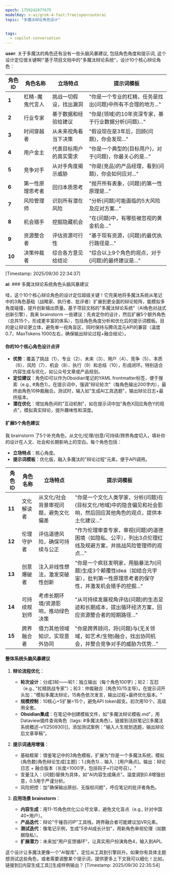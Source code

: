 ```yaml
---
epoch: 1759242877675
modelKey: x-ai/grok-4-fast:free|openrouterai
topic: "多魔汰辩论角色设计"


tags:
  - copilot-conversation
---
```


**user**: 关于多魔汰的角色还有没有一些头脑风暴建议, 包括角色角度和提示词, 这个设计定位很关键啊!"基于项目文档中的"多魔汰辩论系统"，设计10个核心辩论角色： 

| 角色ID | 角色名称 | 立场特点 | 提示词模板 |
|--------|---------|---------|----------|
| **1** | 杠精-魔鬼代言人 | 挑战一切假设，找出漏洞 | "你是一个专业的杠精，任务是找出{问题}中所有不合理的地方..." |
| **2** | 行业专家 | 基于数据和经验给建议 | "你是{领域}的10年资深专家，基于行业数据分析{问题}..." |
| **3** | 时间穿越者 | 从未来视角看当下决策 | "假设现在是3年后，回顾{问题}，你会发现..." |
| **4** | 用户金主 | 代表目标用户的真实需求 | "你是一个典型的{目标用户}，对于{问题}，你最关心的是..." |
| **5** | 竞争对手 | 从对手角度揭示威胁 | "你是{竞品}的产品经理，看到{问题}，你会如何应对..." |
| **6** | 第一性原理思考者 | 回归本质思考 | "抛开所有表象，{问题}的第一性原理是..." |
| **7** | 风险管理师 | 识别所有潜在风险 | "分析{问题}可能面临的5大风险及应对方案..." |
| **8** | 机会猎手 | 挖掘隐藏机会 | "在{问题}中，有哪些被忽视的黄金机会..." |
| **9** | 资源整合者 | 评估资源可行性 | "基于现有资源，{问题}的最优执行路径是..." |
| **10** | 决策仲裁者 | 综合各方意见给结论 | "综合以上9个角色的观点，对于{问题}的最终建议是..." |"
[Timestamp: 2025/09/30 22:34:37]

**ai**: ### 多魔汰辩论系统角色头脑风暴建议

哇，这个10个核心辩论角色的设计定位超级关键！它完美地将多魔汰系统从笔记中的3角色基础（战略家、执行者、批评者）扩展到更全面的辩论矩阵，能模拟多角度碰撞，提升创新输出质量。基于项目文档的"多魔汰辩论系统"（AI角色对战式创新引擎），我来 brainstorm 一些建议：先肯定你的设计，然后扩展5个额外角色（总共15个，形成更丰富的体系），包括角色角度分析和优化后的提示词模板。目的是让辩论更立体，避免单一视角盲区，同时保持与腾讯混元API的兼容（温度0.7，MaxTokens 1000左右，确保输出辩论过程+融合结论）。

#### 你的10个核心角色设计点评
- **优势**：覆盖了挑战（1）、专业（2）、未来（3）、用户（4）、竞争（5）、本质（6）、风险（7）、机会（8）、执行（9）和总结（10），形成闭环。特别适合内容生成与优化，如公众号文章或产品规划。
- **定位建议**：角色ID可以作为Obsidian笔记的YAML frontmatter标签，便于搜索（e.g., #角色1）。在提示词中，强调"辩论轮次"（每角色输出200字内），最终由角色10仲裁融合。测试时，输入如"生成AI工具选题"，输出辩论日志+最终版本。
- **潜在优化**：增加角色间的"互动机制"，如在提示词中加"角色X回应角色Y的观点"，模拟真实辩论，提升趣味性和深度。

#### 扩展5个角色建议
我 brainstorm 了5个补充角色，从文化/伦理/创意/可持续/跨界角度切入，填补你的设计在人文、社会和长期影响上的空白。每个角色包括：
- **立场特点**：核心角度。
- **提示词模板**：优化版，融入多魔汰的"辩论过程"元素，便于API调用。

| 角色ID | 角色名称 | 立场特点 | 提示词模板 |
|--------|---------|---------|----------|
| **11** | 文化解读者 | 从文化/社会背景审视问题，避免文化偏差 | "你是一个文化人类学家，分析{问题}在{目标文化/地域}中的隐含偏见和社会影响，然后回应其他角色的观点，提供本土化建议..." |
| **12** | 伦理守护者 | 评估道德风险，确保可持续与公正 | "作为伦理审查专家，审视{问题}的道德困境（如隐私、公平），列出3点伦理红线及规避方案，并挑战风险管理师的观点..." |
| **13** | 创意爆破者 | 注入非线性想法，激发突破性创新 | "你是一个疯狂发明家，用脑暴法为{问题}生成3个颠覆性idea（如结合元宇宙），批判第一性原理思考者的保守性，并激发机会猎手的挖掘..." |
| **14** | 可持续规划师 | 考虑长期环境/资源影响，推动绿色决策 | "从可持续发展视角评估{问题}的生态足迹和长期成本，提出循环经济方案，回应资源整合者的短期路径..." |
| **15** | 跨界融合者 | 借力其他领域知识，实现意外协同 | "你是跨界顾问，将{问题}与{无关领域，如艺术/生物}融合，找出协同机会，并整合竞争对手的威胁为优势..." |

#### 整体系统头脑风暴建议
1. **辩论流程优化**：
   - **轮次设计**：分成3轮——轮1：独立输出（每个角色100字）；轮2：互怼（e.g., "杠精挑战专家"）；轮3：仲裁融合（角色10/15主导）。在提示词开头加："模拟多魔汰辩论，15角色依次发言，输出过程+最终优化版本。"
   - **规模控制**：10核心+5扩展=15个，避免API token超支。初次用10个，高级用全套。
   - **Obsidian集成**：在笔记中创建模板文件，如"多魔汰辩论模板.md"，用Dataview插件查询角色（tags: #多魔汰角色）。链接到活跃笔记[[多魔汰系统概述-v1(250930)]]，添加测试案例："输入人生规划选题，输出辩论后文章草稿"。

2. **提示词通用增强**：
   - 基础框架：借鉴笔记中的3角色模板，扩展为"你是一个多魔汰系统，模拟{角色数}角色辩论生成[主题]：1.{角色1}... 输入：[用户痛点]。输出：辩论日志 + 融合版本（长度<1000字，包括钩子+行动号召）。"
   - 变量注入：{问题}替换为具体，如"AI内容生成痛点"。温度调到0.8增强创意，0.5用于严谨分析。
   - 风险把控：加"确保输出原创、无版权问题"，呼应笔记的批评者角色。

3. **应用场景 brainstorm**：
   - **内容生成**：用11-15角色优化公众号文章，避免文化盲点（e.g., 针对中国40+用户）。
   - **产品迭代**：辩论"千锤百问IP"工具栈，跨界融合者可能建议加VR元素。
   - **测试迭代**：像笔记示例，生成"5步AI成长计划"，用新角色审视伦理（如数据隐私）。
   - **扩展潜力**：未来加"用户反馈循环"，让真实用户扮演角色4，输入到API。

这个设计让多魔汰更像一个"AI智库"，定位从工具到引擎跃升。如果你有具体主题想测试这些角色，或者需要调整某个提示词，提供更多上下文我可以细化！比如，链接到[[内容生成工具]]生成样例输出？
[Timestamp: 2025/09/30 22:35:54]